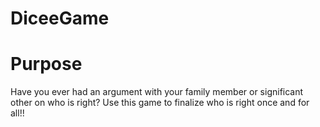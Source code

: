 # DiceeGame
<h1>Purpose</h1>
<p>Have you ever had an argument with your family member or significant other on who is right? Use this game to finalize who is right once and for all!!</p>
